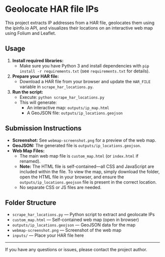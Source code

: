 # Geolocate HAR file IPs

This project extracts IP addresses from a HAR file, geolocates them using the ipinfo.io API, and visualizes their locations on an interactive web map using Folium and Leaflet.

## Usage

1. **Install required libraries:**
   - Make sure you have Python 3 and install dependencies with `pip install -r requirements.txt` (see `requirements.txt` for details).
2. **Prepare your HAR file:**
   - Download a HAR file from your browser and update the `HAR_FILE` variable in `scrape_har_locations.py`.
3. **Run the script:**
   - Execute: `python scrape_har_locations.py`
   - This will generate:
     - An interactive map: `outputs/ip_map.html`
     - A GeoJSON file: `outputs/ip_locations.geojson`

## Submission Instructions

- **Screenshot:** See `webmap-screenshot.png` for a preview of the web map.
- **GeoJSON:** The generated file is `outputs/ip_locations.geojson`.
- **Web Map Files:**
  - The main web map file is `custom_map.html` (or `index.html` if renamed).
  - **Note:** The HTML file is self-contained—all CSS and JavaScript are included within the file. To view the map, simply download the folder, open the HTML file in your browser, and ensure the `outputs/ip_locations.geojson` file is present in the correct location.
  - No separate CSS or JS files are needed.

## Folder Structure

- `scrape_har_locations.py` — Python script to extract and geolocate IPs
- `custom_map.html` — Self-contained web map (open in browser)
- `outputs/ip_locations.geojson` — GeoJSON data for the map
- `webmap-screenshot.png` — Screenshot of the web map
- `inputs/` — Place your HAR file here

---
If you have any questions or issues, please contact the project author.